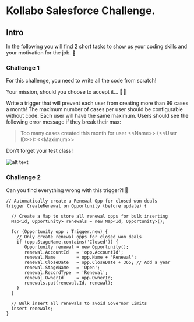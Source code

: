 # Kollabo Salesforce Challenge. 

## Intro
In the following you will find 2 short tasks to show us your coding skills and your motivation for the job. 🚀

### Challenge 1
For this challenge, you need to write all the code from scratch!

Your mission, should you choose to accept it… 👨‍💻

Write a trigger that will prevent each user from creating more than 99 cases a month!
The maximum number of cases per user should be configurable without code. Each user will have the same maximum.
Users should see the following error message if they break their max:

> Too many cases created this month for user \<\<Name\>\> (\<\<User ID\>\>): \<\<Maximum\>\>
> 
Don't forget your test class!

![alt text](https://img.kollabo.ch/github/Coding%20Challenge%201.png)

### Challenge 2
Can you find everything wrong with this trigger?! 👀
```
// Automatically create a Renewal Opp for closed won deals
trigger CreateRenewal on Opportunity (before update) {

  // Create a Map to store all renewal opps for bulk inserting
  Map<Id, Opportunity> renewals = new Map<Id, Opportunity>();

  for (Opportunity opp : Trigger.new) {
    // Only create renewal opps for closed won deals
    if (opp.StageName.contains('Closed')) {
       Opportunity renewal = new Opportunity();
       renewal.AccountId   = 'opp.AccountId';
       renewal.Name        = opp.Name + 'Renewal';
       renewal.CloseDate   = opp.CloseDate + 365; // Add a year
       renewal.StageName   = 'Open';
       renewal.RecordType  = 'Renewal';
       renewal.OwnerId     = opp.OwnerId;
       renewals.put(renewal.Id, renewal);
    }
  }

  // Bulk insert all renewals to avoid Governor Limits
  insert renewals;
}
```
 
